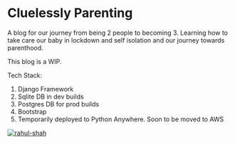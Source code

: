 # Cluelessly Parenting

A blog for our journey from being 2 people to becoming 3. Learning how to take care our baby in lockdown and self isolation and our journey towards parenthood.

This blog is a WIP. 

Tech Stack:
1. Django Framework
2. Sqlite DB in dev builds
3. Postgres DB for prod builds
4. Bootstrap
5. Temporarily deployed to Python Anywhere. Soon to be moved to AWS

[![rahul-shah](https://circleci.com/gh/rahul-shah/cluelesslyparenting.svg?style=svg)](https://app.circleci.com/pipelines/github/rahul-shah/cluelesslyparenting)
